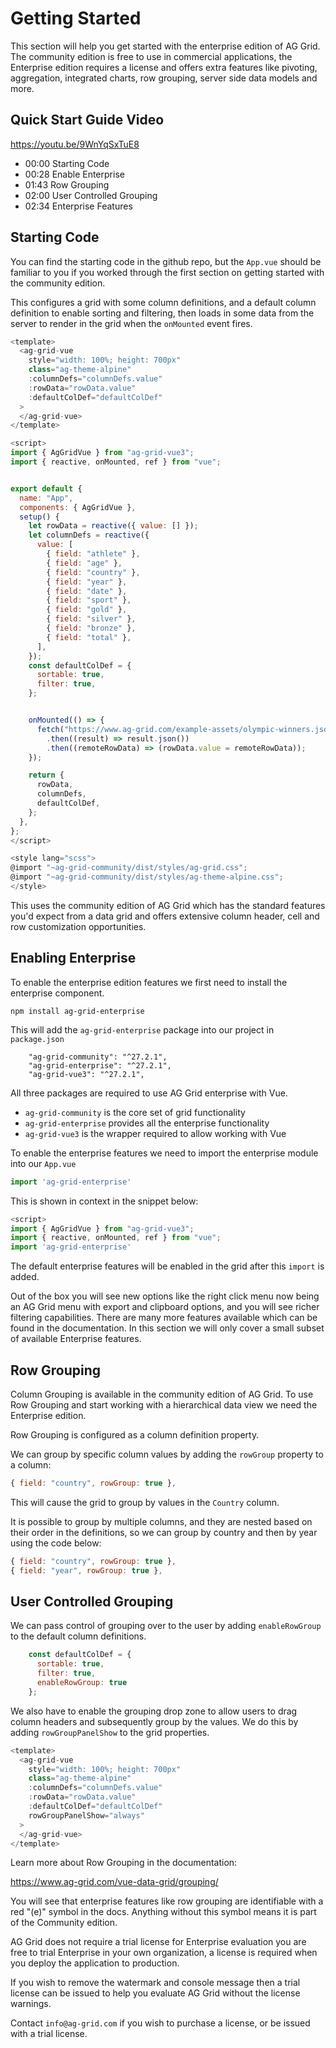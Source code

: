 # Getting Started

This section will help you get started with the enterprise edition of AG Grid. The community edition is free to use in commercial applications, the Enterprise edition requires a license and offers extra features like pivoting, aggregation, integrated charts, row grouping, server side data models and more.

## Quick Start Guide Video

https://youtu.be/9WnYqSxTuE8

- 00:00 Starting Code
- 00:28 Enable Enterprise
- 01:43 Row Grouping
- 02:00 User Controlled Grouping
- 02:34 Enterprise Features


## Starting Code

You can find the starting code in the github repo, but the `App.vue` should be familiar to you if you worked through the first section on getting started with the community edition.

This configures a grid with some column definitions, and a default column definition to enable sorting and filtering, then loads in some data from the server to render in the grid when the `onMounted` event fires.

```javascript
<template>
  <ag-grid-vue
    style="width: 100%; height: 700px"
    class="ag-theme-alpine"
    :columnDefs="columnDefs.value"
    :rowData="rowData.value"
    :defaultColDef="defaultColDef"
  >
  </ag-grid-vue>
</template>

<script>
import { AgGridVue } from "ag-grid-vue3";
import { reactive, onMounted, ref } from "vue";


export default {
  name: "App",
  components: { AgGridVue },
  setup() {
    let rowData = reactive({ value: [] });
    let columnDefs = reactive({
      value: [
        { field: "athlete" },
        { field: "age" },
        { field: "country" },
        { field: "year" },
        { field: "date" },
        { field: "sport" },
        { field: "gold" },
        { field: "silver" },
        { field: "bronze" },
        { field: "total" },
      ],
    });
    const defaultColDef = {
      sortable: true,
      filter: true,
    };


    onMounted(() => {
      fetch("https://www.ag-grid.com/example-assets/olympic-winners.json")
        .then((result) => result.json())
        .then((remoteRowData) => (rowData.value = remoteRowData));
    });

    return {
      rowData,
      columnDefs,
      defaultColDef,
    };
  },
};
</script>

<style lang="scss">
@import "~ag-grid-community/dist/styles/ag-grid.css";
@import "~ag-grid-community/dist/styles/ag-theme-alpine.css";
</style>
```

This uses the community edition of AG Grid which has the standard features you'd expect from a data grid and offers extensive column header, cell and row customization opportunities.

## Enabling Enterprise

To enable the enterprise edition features we first need to install the enterprise component.

```shell
npm install ag-grid-enterprise
```

This will add the `ag-grid-enterprise` package into our project in `package.json`

```
    "ag-grid-community": "^27.2.1",
    "ag-grid-enterprise": "^27.2.1",
    "ag-grid-vue3": "^27.2.1",
```

All three packages are required to use AG Grid enterprise with Vue.

- `ag-grid-community` is the core set of grid functionality
- `ag-grid-enterprise` provides all the enterprise functionality
- `ag-grid-vue3` is the wrapper required to allow working with Vue

To enable the enterprise features we need to import the enterprise module into our `App.vue`

```javascript
import 'ag-grid-enterprise'
```

This is shown in context in the snippet below:

```javascript
<script>
import { AgGridVue } from "ag-grid-vue3";
import { reactive, onMounted, ref } from "vue";
import 'ag-grid-enterprise'
```

The default enterprise features will be enabled in the grid after this `import` is added.

Out of the box you will see new options like the right click menu now being an AG Grid menu with export and clipboard options, and you will see richer filtering capabilities. There are many more features available which can be found in the documentation. In this section we will only cover a small subset of available Enterprise features.

## Row Grouping

Column Grouping is available in the community edition of AG Grid. To use Row Grouping and start working with a hierarchical data view we need the Enterprise edition.

Row Grouping is configured as a column definition property.

We can group by specific column values by adding the `rowGroup` property to a column:

```javascript
{ field: "country", rowGroup: true },
```

This will cause the grid to group by values in the `Country` column.

It is possible to group by multiple columns, and they are nested based on their order in the definitions, so we can group by country and then by year using the code below:

```javascript
{ field: "country", rowGroup: true },
{ field: "year", rowGroup: true },
```

## User Controlled Grouping

We can pass control of grouping over to the user by adding `enableRowGroup` to the default column definitions.

```javascript
    const defaultColDef = {
      sortable: true,
      filter: true,
      enableRowGroup: true
    };
```

We also have to enable the grouping drop zone to allow users to drag column headers and subsequently group by the values. We do this by adding `rowGroupPanelShow` to the grid properties.

```javascript
<template>
  <ag-grid-vue
    style="width: 100%; height: 700px"
    class="ag-theme-alpine"
    :columnDefs="columnDefs.value"
    :rowData="rowData.value"
    :defaultColDef="defaultColDef"
    rowGroupPanelShow="always"
  >
  </ag-grid-vue>
</template>
```

Learn more about Row Grouping in the documentation:

https://www.ag-grid.com/vue-data-grid/grouping/

You will see that enterprise features like row grouping are identifiable with a red "(e)" symbol in the docs. Anything without this symbol means it is part of the Community edition.

AG Grid does not require a trial license for Enterprise evaluation you are free to trial Enterprise in your own organization, a license is required when you deploy the application to production.

If you wish to remove the watermark and console message then a trial license can be issued to help you evaluate AG Grid without the license warnings.

Contact `info@ag-grid.com` if you wish to purchase a license, or be issued with a trial license.


